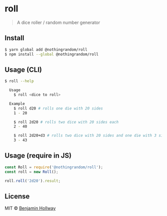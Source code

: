 # roll

> A dice roller / random number generator


## Install

``` bash
$ yarn global add @nothingrandom/roll
$ npm install --global @nothingrandom/roll
```


## Usage (CLI)

``` bash
$ roll --help

  Usage
    $ roll <dice to roll>

  Example
    $ roll d20 # rolls one die with 20 sides
    1 - 20

    $ roll 2d20 # rolls two dice with 20 sides each
    2 - 40

    $ roll 2d20+d3 # rolls two dice with 20 sides and one die with 3 sides
    3 - 43
```

## Usage (require in JS)
``` js
const Roll = require('@nothingrandom/roll');
const roll = new Roll();

roll.roll('2d20').result;
```

## License
MIT © [Benjamin Hollway](https://nothingrandom.com)